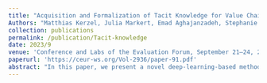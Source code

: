 ```yaml
---
title: "Acquisition and Formalization of Tacit Knowledge for Value Chain Generation in Local Production Networks"
Authors: "Matthias Kerzel, Julia Markert, Emad Aghajanzadeh, Stephanie von Riegen, Lothar Hotz and Pascal Krenz"
collection: publications
permalink: /publication/Tacit-knowledge
date: 2023/9
venue: 'Conference and Labs of the Evaluation Forum, September 21–24, 2021, Bucharest, Romania'
paperurl: 'https://ceur-ws.org/Vol-2936/paper-91.pdf'
abstract: "In this paper, we present a novel deep-learning-based method to deal with volumetric data like CT scans. The method ensembles a 2-dimensional convolutional neural network (2D-CNN) with a 3D-CNN followed by a recurrent neural network (RNN). We used this approach and its constituent to solve the task of categorizing tuberculosis type in the context of ImageCLEF 2021. Our best run ranked 4th based on the Kappa metric by reaching a value of 0.181 and 3rd based on the accuracy of 0.404. Also, it is worthy of mentioning that our obtained results were very similar to that of the third team with a Kappa of 0.190; and we had a big gap with the fifth team with a Kappa of 0.140."
---
```

